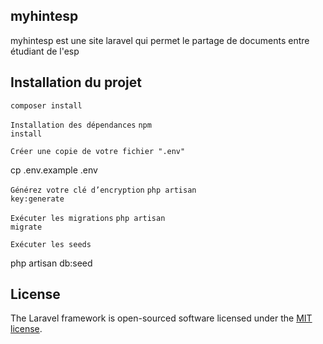 ## myhintesp
myhintesp est une site laravel qui permet le partage de documents entre étudiant de l'esp 

<h2> Installation du projet</h2>
<code>composer install</code>

<code>Installation des dépendances</code>
<code>npm install</code>

<code>Créer une copie de votre fichier ".env"</code>
<p>cp .env.example .env</p>

<code>Générez votre clé d’encryption</code>
<code>php artisan key:generate</code>

<code>Exécuter les migrations</code>
<code>php artisan migrate</code>

<code>Exécuter les seeds</code>
<p>php artisan db:seed</p>



## License

The Laravel framework is open-sourced software licensed under the [MIT license](https://opensource.org/licenses/MIT).
